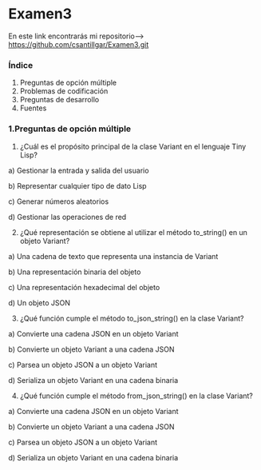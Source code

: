 # Examen3

En este link encontrarás mi repositorio--> https://github.com/csantillgar/Examen3.git

### Índice
1. Preguntas de opción múltiple 
2. Problemas de codificación
3. Preguntas de desarrollo
4. Fuentes

### 1.Preguntas de opción múltiple
1. ¿Cuál es el propósito principal de la clase Variant en el lenguaje Tiny Lisp?

a) Gestionar la entrada y salida del usuario

b) Representar cualquier tipo de dato Lisp

c) Generar números aleatorios

d) Gestionar las operaciones de red

2. ¿Qué representación se obtiene al utilizar el método to_string() en un objeto Variant?

a) Una cadena de texto que representa una instancia de Variant

b) Una representación binaria del objeto

c) Una representación hexadecimal del objeto

d) Un objeto JSON

3. ¿Qué función cumple el método to_json_string() en la clase Variant?

a) Convierte una cadena JSON en un objeto Variant

b) Convierte un objeto Variant a una cadena JSON

c) Parsea un objeto JSON a un objeto Variant

d) Serializa un objeto Variant en una cadena binaria

4. ¿Qué función cumple el método from_json_string() en la clase Variant?

a) Convierte una cadena JSON en un objeto Variant

b) Convierte un objeto Variant a una cadena JSON

c) Parsea un objeto JSON a un objeto Variant

d) Serializa un objeto Variant en una cadena binaria
